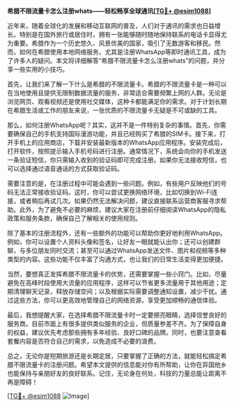 **希腊不限流量卡怎么注册whats——轻松畅享全球通讯[[TG💪+ @esim1088](https://t.me/s/esim1088)]**

近年来，随着全球化的发展和移动互联网的普及，人们对于通讯的需求也日益增长。特别是在国外旅行或居住时，拥有一张能够随时随地保持联系的电话卡显得尤为重要。希腊作为一个历史悠久、风景优美的国家，吸引了无数游客和移民。然而，如何在希腊使用本地网络服务，尤其是注册WhatsApp等即时通讯工具，成为了许多人的疑问。本文将详细解答“希腊不限流量卡怎么注册whats”的问题，并分享一些实用的小技巧。

首先，让我们来了解一下什么是希腊的不限流量卡。希腊的不限流量卡是一种可以在当地使用且提供无限制数据流量的服务，非常适合需要频繁上网的人群。无论是浏览网页、观看视频还是使用社交媒体，这种卡都能满足你的需求。对于计划长期在希腊生活或工作的朋友来说，一张优质的不限流量卡无疑是不可或缺的工具。

那么，如何注册WhatsApp呢？其实，这并不是一件特别复杂的事情。首先，你需要确保自己的手机支持国际漫游功能，并且已经购买了希腊的SIM卡。接下来，打开手机上的应用商店，下载并安装最新版本的WhatsApp应用程序。安装完成后，打开软件，按照提示输入手机号码进行注册。通常情况下，系统会向你的手机发送一条验证短信，你只需输入收到的验证码即可完成注册。如果你无法接收短信，也可以选择通过语音通话的方式获取验证码。

需要注意的是，在注册过程中可能会遇到一些问题。例如，有些用户反映他们的号码无法正常接收验证码。这时，你可以尝试更换网络环境，比如切换到Wi-Fi连接，或者稍后再试几次。如果仍然无法解决问题，建议直接联系运营商客服寻求帮助。此外，为了避免不必要的麻烦，建议大家在注册前仔细阅读WhatsApp的隐私政策和服务条款，确保自己了解相关的使用规则。

除了基本的注册流程外，还有一些额外的功能可以帮助你更好地利用WhatsApp。例如，你可以设置个人资料头像和签名，让好友一眼就能认出你；还可以创建群聊，与多位朋友同时交流；甚至可以通过WhatsApp发送文件、图片和视频等多种类型的内容。这些功能不仅丰富了沟通方式，也让我们的日常生活变得更加便捷。

当然，要想真正发挥希腊不限流量卡的优势，还需要掌握一些小窍门。比如，尽量避免在高峰时段使用大流量的应用程序，这样可以节省更多流量用于其他用途；定期清理聊天记录，释放存储空间；以及根据实际需要调整通知设置，减少干扰。通过这些方法，你可以更高效地管理自己的网络资源，享受更加顺畅的通信体验。

最后，我想提醒大家，在选择希腊不限流量卡时一定要擦亮眼睛，选择信誉良好的服务商。目前市面上有很多提供类似服务的企业，但质量参差不齐。为了保障自身的权益，建议优先考虑那些拥有多年经验、良好口碑的品牌。同时，也要注意查看套餐内容是否符合自己的需求，以免造成不必要的浪费。

总之，无论你是短期旅游还是长期定居，只要掌握了正确的方法，就能轻松搞定希腊不限流量卡的注册问题。希望本文提供的信息能对你有所帮助，让你在异国他乡也能保持与亲朋好友的良好联系。记住，无论身在何处，科技的力量总能让距离不再是障碍！

[[TG💪+ @esim1088](https://t.me/s/esim1088) ![Image](https://i.postimg.cc/4NQfJmqS/Snipaste-2025-05-13-00-14-12.png)]